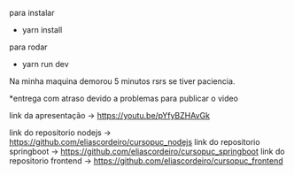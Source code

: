 para instalar
- yarn install

para rodar
- yarn run dev

Na minha maquina demorou 5 minutos rsrs se tiver paciencia.

*entrega com atraso devido a problemas para publicar o video

link da apresentação -> https://youtu.be/pYfyBZHAvGk

link do repositorio nodejs -> https://github.com/eliascordeiro/cursopuc_nodejs
link do repositorio springboot -> https://github.com/eliascordeiro/cursopuc_springboot
link do repositorio frontend -> https://github.com/eliascordeiro/cursopuc_frontend

